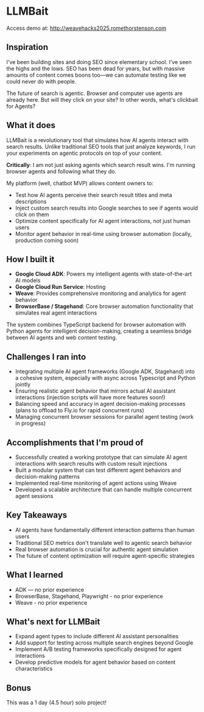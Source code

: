 # LLMBait

Access demo at: 
http://weavehacks2025.romethorstenson.com


## Inspiration
I've been building sites and doing SEO since elementary school. I've seen the highs and the lows. SEO has been dead for years, but with massive amounts of content comes boons too—we can automate testing like we could never do with people.

The future of search is agentic. Browser and computer use agents are already here. But will they click on your site? In other words, what's clickbait for Agents?

## What it does
LLMBait is a revolutionary tool that simulates how AI agents interact with search results. Unlike traditional SEO tools that just analyze keywords, I run your experiments on agentic protocols on top of your content.

**Critically**: I am not just asking agents which search result wins. I'm running browser agents and following what they do.

My platform (well, chatbot MVP) allows content owners to:
- Test how AI agents perceive their search result titles and meta descriptions
- Inject custom search results into Google searches to see if agents would click on them
- Optimize content specifically for AI agent interactions, not just human users
- Monitor agent behavior in real-time using browser automation (locally, production coming soon)

## How I built it
- **Google Cloud ADK**: Powers my intelligent agents with state-of-the-art AI models
- **Google Cloud Run Service**: Hosting
- **Weave**: Provides comprehensive monitoring and analytics for agent behavior
- **BrowserBase / Stagehand**: Core browser automation functionality that simulates real agent interactions

The system combines TypeScript backend for browser automation with Python agents for intelligent decision-making, creating a seamless bridge between AI agents and web content testing.

## Challenges I ran into
- Integrating multiple AI agent frameworks (Google ADK, Stagehand) into a cohesive system, especially with async across Typescript and Python jointly
- Ensuring realistic agent behavior that mirrors actual AI assistant interactions (injection scripts will have more features soon!)
- Balancing speed and accuracy in agent decision-making processes (plans to offload to Fly.io for rapid concurrent runs)
- Managing concurrent browser sessions for parallel agent testing (work in progress)

## Accomplishments that I'm proud of
- Successfully created a working prototype that can simulate AI agent interactions with search results with custom result injections
- Built a modular system that can test different agent behaviors and decision-making patterns
- Implemented real-time monitoring of agent actions using Weave
- Developed a scalable architecture that can handle multiple concurrent agent sessions

## Key Takeaways
- AI agents have fundamentally different interaction patterns than human users
- Traditional SEO metrics don't translate well to agentic search behavior
- Real browser automation is crucial for authentic agent simulation
- The future of content optimization will require agent-specific strategies

## What I learned
- ADK — no prior experience
- BrowserBase, Stagehand, Playwright - no prior experience
- Weave - no prior experience

## What's next for LLMBait
- Expand agent types to include different AI assistant personalities
- Add support for testing across multiple search engines beyond Google
- Implement A/B testing frameworks specifically designed for agent interactions
- Develop predictive models for agent behavior based on content characteristics

## Bonus
This was a 1 day (4.5 hour) solo project! 